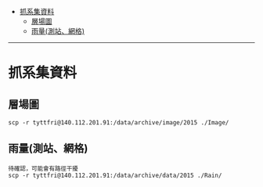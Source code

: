 <!-- MarkdownTOC -->

- [抓系集資料](#%E6%8A%93%E7%B3%BB%E9%9B%86%E8%B3%87%E6%96%99)
	- [層場圖](#%E5%B1%A4%E5%A0%B4%E5%9C%96)
	- [雨量\(測站、網格\)](#%E9%9B%A8%E9%87%8F%E6%B8%AC%E7%AB%99%E3%80%81%E7%B6%B2%E6%A0%BC)

<!-- /MarkdownTOC -->

---

# 抓系集資料
## 層場圖
	scp -r tyttfri@140.112.201.91:/data/archive/image/2015 ./Image/  

## 雨量(測站、網格)
	待確認，可能會有路徑干擾  
	scp -r tyttfri@140.112.201.91:/data/archive/data/2015 ./Rain/  

